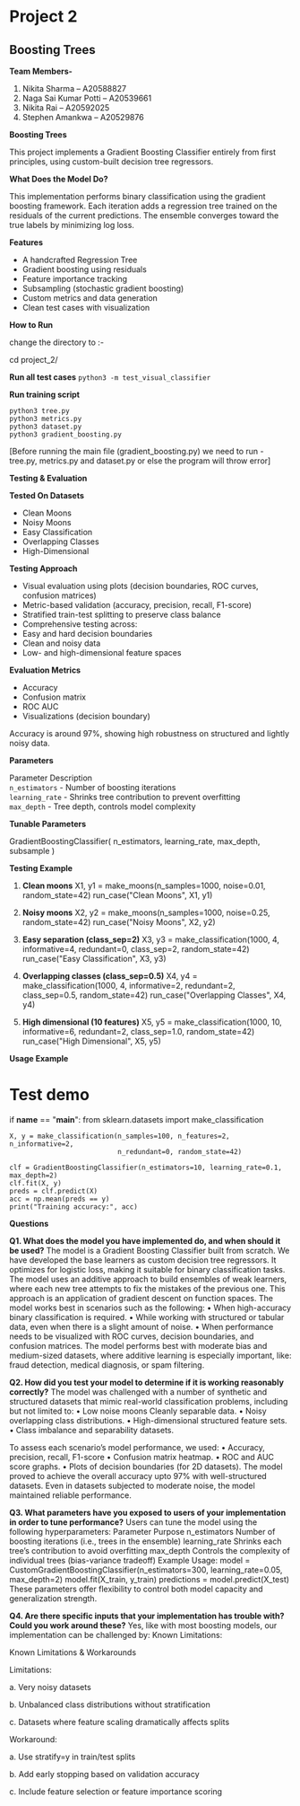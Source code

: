 # Project 2

## Boosting Trees



**Team Members-**
1. Nikita Sharma  – A20588827
2. Naga Sai Kumar Potti – A20539661
3. Nikita Rai  – A20592025
4. Stephen Amankwa – A20529876


**Boosting Trees**

This project implements a Gradient Boosting Classifier entirely from first principles, using custom-built decision tree regressors. 


**What Does the Model Do?**

This implementation performs binary classification using the gradient boosting framework. Each iteration adds a regression tree trained on the residuals of the current predictions. The ensemble converges toward the true labels by minimizing log loss.

**Features**
- A handcrafted Regression Tree
- Gradient boosting using residuals
- Feature importance tracking
- Subsampling (stochastic gradient boosting)
- Custom metrics and data generation
- Clean test cases with visualization

**How to Run**

change the directory to :- 

cd project_2/

**Run all test cases**
```python3 -m test_visual_classifier```

**Run training script**
```
python3 tree.py
python3 metrics.py
python3 dataset.py
python3 gradient_boosting.py
```


[Before running the main file (gradient_boosting.py) we need to run - tree.py, metrics.py and dataset.py or else the program will throw error]

**Testing & Evaluation**

**Tested On Datasets**

- Clean Moons 
- Noisy Moons 
- Easy Classification 
- Overlapping Classes 
- High-Dimensional
  
**Testing Approach**

-	Visual evaluation using plots (decision boundaries, ROC curves, confusion matrices)
-	Metric-based validation (accuracy, precision, recall, F1-score)
-	Stratified train-test splitting to preserve class balance
-	Comprehensive testing across:
-	Easy and hard decision boundaries
-	Clean and noisy data
-	Low- and high-dimensional feature spaces

**Evaluation Metrics**

- Accuracy 
- Confusion matrix 
- ROC AUC 
- Visualizations (decision boundary)

Accuracy is around 97%, showing high robustness on structured and lightly noisy data.

**Parameters**

  Parameter          Description                                                
 `n_estimators`   - Number of boosting iterations                              
 `learning_rate`  - Shrinks tree contribution to prevent overfitting            
 `max_depth`      - Tree depth, controls model complexity        

**Tunable Parameters**

GradientBoostingClassifier(
    n_estimators,
    learning_rate,
    max_depth,
    subsample
)

**Testing Example**

1. **Clean moons**
    X1, y1 = make_moons(n_samples=1000, noise=0.01, random_state=42)
    run_case("Clean Moons", X1, y1)

2. **Noisy moons**
    X2, y2 = make_moons(n_samples=1000, noise=0.25, random_state=42)
    run_case("Noisy Moons", X2, y2)

3. **Easy separation (class_sep=2)**
    X3, y3 = make_classification(1000, 4, informative=4, redundant=0, class_sep=2, random_state=42)
    run_case("Easy Classification", X3, y3)

4. **Overlapping classes (class_sep=0.5)**
    X4, y4 = make_classification(1000, 4, informative=2, redundant=2, class_sep=0.5, random_state=42)
    run_case("Overlapping Classes", X4, y4)

5. **High dimensional (10 features)**
    X5, y5 = make_classification(1000, 10, informative=6, redundant=2, class_sep=1.0, random_state=42)
    run_case("High Dimensional", X5, y5)           

**Usage Example** 
    
# Test demo

if __name__ == "__main__":
    from sklearn.datasets import make_classification

    X, y = make_classification(n_samples=100, n_features=2, n_informative=2, 
                               n_redundant=0, random_state=42)

    clf = GradientBoostingClassifier(n_estimators=10, learning_rate=0.1, max_depth=2)
    clf.fit(X, y)
    preds = clf.predict(X)
    acc = np.mean(preds == y)
    print("Training accuracy:", acc)

    
**Questions**

**Q1. What does the model you have implemented do, and when should it be used?**
The model is a Gradient Boosting Classifier built from scratch. We have developed the base learners as custom decision tree regressors. It optimizes for logistic loss, making it suitable for binary classification tasks. The model uses an additive approach to build ensembles of weak learners, where each new tree attempts to fix the mistakes of the previous one. This approach is an application of gradient descent on function spaces.
The model works best in scenarios such as the following:
• When high-accuracy binary classification is required.
• While working with structured or tabular data, even when there is a slight amount of noise.
• When performance needs to be visualized with ROC curves, decision boundaries, and confusion matrices.
The model performs best with moderate bias and medium-sized datasets, where additive learning is especially important, like: fraud detection, medical diagnosis, or spam filtering.

**Q2. How did you test your model to determine if it is working reasonably correctly?**
The model was challenged with a number of synthetic and structured datasets that mimic real-world classification problems, including but not limited to:
• Low noise moons Cleanly separable data.
• Noisy overlapping class distributions.
• High-dimensional structured feature sets.
• Class imbalance and separability datasets.

To assess each scenario’s model performance, we used:
• Accuracy, precision, recall, F1-score 
• Confusion matrix heatmap.
• ROC and AUC score graphs.
• Plots of decision boundaries (for 2D datasets).
The model proved to achieve the overall accuracy upto 97% with well-structured datasets. Even in datasets subjected to moderate noise, the model maintained reliable performance.

**Q3. What parameters have you exposed to users of your implementation in order to tune performance?**
Users can tune the model using the following hyperparameters:
Parameter	            Purpose
n_estimators	            Number of boosting iterations (i.e., trees in the ensemble)
learning_rate	            Shrinks each tree’s contribution to avoid overfitting
max_depth	            Controls the complexity of individual trees (bias-variance tradeoff)
Example Usage:
model = CustomGradientBoostingClassifier(n_estimators=300, learning_rate=0.05, max_depth=2)
model.fit(X_train, y_train)
predictions = model.predict(X_test)
These parameters offer flexibility to control both model capacity and generalization strength.

**Q4. Are there specific inputs that your implementation has trouble with? Could you work around these?**
Yes, like with most boosting models, our implementation can be challenged by:
Known Limitations:

Known Limitations & Workarounds

Limitations:
   
a. Very noisy datasets 

b. Unbalanced class distributions without stratification 

c. Datasets where feature scaling dramatically affects splits

 Workaround:    
                                
a. Use stratify=y in train/test splits 

b. Add early stopping based on validation accuracy 

c. Include feature selection or feature importance scoring

